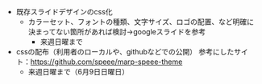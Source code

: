 - 既存スライドデザインのcss化
    - カラーセット、フォントの種類、文字サイズ、ロゴの配置、など明確に決まってない箇所があれば検討→googleスライドを参考
        - 来週日曜まで
- cssの配布（利用者のローカルや、githubなどでの公開）
参考にしたサイト：https://github.com/speee/marp-speee-theme
    - 来週日曜まで（6月9日日曜日）

